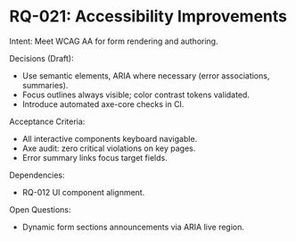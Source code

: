 # RQ-021: Accessibility Improvements

Intent:
Meet WCAG AA for form rendering and authoring.

Decisions (Draft):
- Use semantic elements, ARIA where necessary (error associations, summaries).
- Focus outlines always visible; color contrast tokens validated.
- Introduce automated axe-core checks in CI.

Acceptance Criteria:
- All interactive components keyboard navigable.
- Axe audit: zero critical violations on key pages.
- Error summary links focus target fields.

Dependencies:
- RQ-012 UI component alignment.

Open Questions:
- Dynamic form sections announcements via ARIA live region.
